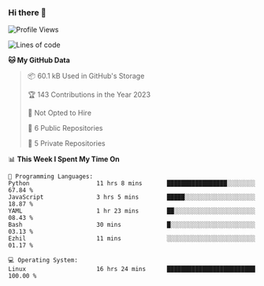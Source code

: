 ### Hi there 👋

<!--
**huayuan4396/huayuan4396** is a ✨ _special_ ✨ repository because its `README.md` (this file) appears on your GitHub profile.

Here are some ideas to get you started:

- 🔭 I’m currently working on ...
- 🌱 I’m currently learning ...
- 👯 I’m looking to collaborate on ...
- 🤔 I’m looking for help with ...
- 💬 Ask me about ...
- 📫 How to reach me: ...
- 😄 Pronouns: ...
- ⚡ Fun fact: ...
-->

<!--START_SECTION:waka-->
![Profile Views](http://img.shields.io/badge/Profile%20Views-302-blue)

![Lines of code](https://img.shields.io/badge/From%20Hello%20World%20I%27ve%20Written-141.4%20thousand%20lines%20of%20code-blue)

**🐱 My GitHub Data** 

> 📦 60.1 kB Used in GitHub's Storage 
 > 
> 🏆 143 Contributions in the Year 2023
 > 
> 🚫 Not Opted to Hire
 > 
> 📜 6 Public Repositories 
 > 
> 🔑 5 Private Repositories 
 > 
📊 **This Week I Spent My Time On** 

```text
💬 Programming Languages: 
Python                   11 hrs 8 mins       █████████████████░░░░░░░░   67.84 % 
JavaScript               3 hrs 5 mins        █████░░░░░░░░░░░░░░░░░░░░   18.87 % 
YAML                     1 hr 23 mins        ██░░░░░░░░░░░░░░░░░░░░░░░   08.43 % 
Bash                     30 mins             █░░░░░░░░░░░░░░░░░░░░░░░░   03.13 % 
Ezhil                    11 mins             ░░░░░░░░░░░░░░░░░░░░░░░░░   01.17 % 

💻 Operating System: 
Linux                    16 hrs 24 mins      █████████████████████████   100.00 % 
```


<!--END_SECTION:waka-->
